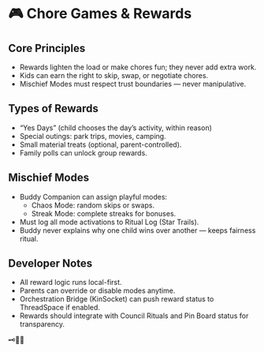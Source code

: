 # 🎮 Chore Games & Rewards

## Core Principles
- Rewards lighten the load or make chores fun; they never add extra work.
- Kids can earn the right to skip, swap, or negotiate chores.
- Mischief Modes must respect trust boundaries — never manipulative.

## Types of Rewards
- “Yes Days” (child chooses the day’s activity, within reason)
- Special outings: park trips, movies, camping.
- Small material treats (optional, parent-controlled).
- Family polls can unlock group rewards.

## Mischief Modes
- Buddy Companion can assign playful modes:
  - Chaos Mode: random skips or swaps.
  - Streak Mode: complete streaks for bonuses.
- Must log all mode activations to Ritual Log (Star Trails).
- Buddy never explains why one child wins over another — keeps fairness ritual.

## Developer Notes
- All reward logic runs local-first.
- Parents can override or disable modes anytime.
- Orchestration Bridge (KinSocket) can push reward status to ThreadSpace if enabled.
- Rewards should integrate with Council Rituals and Pin Board status for transparency.

🗝️🌙✨

